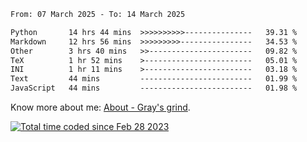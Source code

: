 <!--START_SECTION:waka-->

```txt
From: 07 March 2025 - To: 14 March 2025

Python       14 hrs 44 mins  >>>>>>>>>>---------------   39.31 %
Markdown     12 hrs 56 mins  >>>>>>>>>----------------   34.53 %
Other        3 hrs 40 mins   >>-----------------------   09.82 %
TeX          1 hr 52 mins    >------------------------   05.01 %
INI          1 hr 11 mins    >------------------------   03.18 %
Text         44 mins         -------------------------   01.99 %
JavaScript   44 mins         -------------------------   01.98 %
```

<!--END_SECTION:waka-->

<!-- [![grayxu's github stats](https://github-readme-stats.vercel.app/api?username=grayxu&count_private=true&show_icons=true)](https://github.com/grayxu) -->

Know more about me: [About - Gray's grind](https://www.grayxu.cn/).
<p align="left">
  <a href="https://wakatime.com/@c69eb31e-43a1-463f-8968-c3449e386f57"><img src="https://wakatime.com/badge/user/c69eb31e-43a1-463f-8968-c3449e386f57.svg" title="Total time coded since Feb 28 2023" /></a>
</p>

